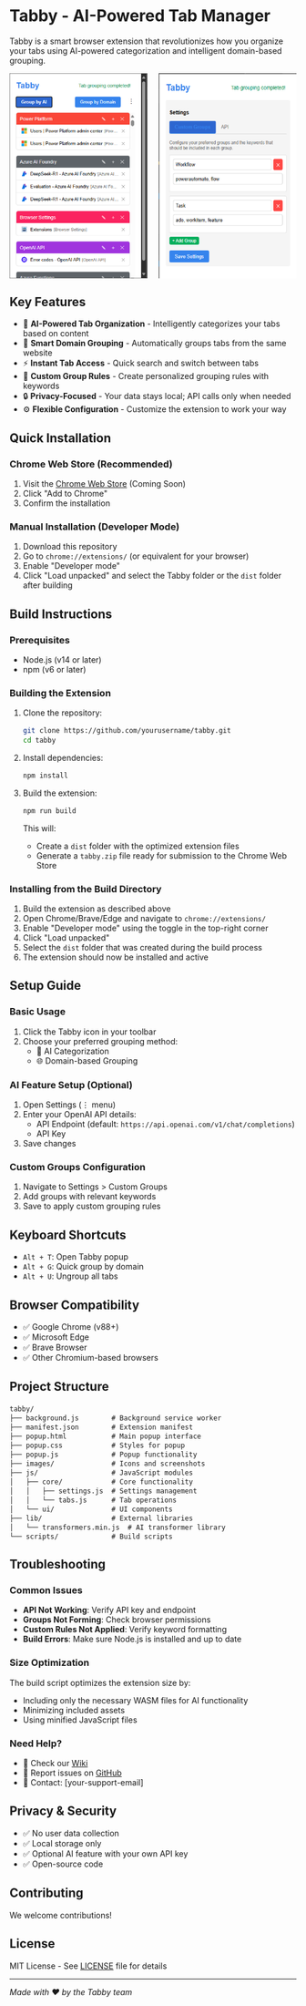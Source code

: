 # Tabby - AI-Powered Tab Manager

Tabby is a smart browser extension that revolutionizes how you organize your tabs using AI-powered categorization and intelligent domain-based grouping.

<div style="display: flex; justify-content: space-between;">
   <img src="images/screenshots/home.png" alt="Tabby home page" width="48%"/>
   <img src="images/screenshots/settings.png" alt="Settings page" width="48%"/>
</div>

## Key Features

- 🤖 **AI-Powered Tab Organization** - Intelligently categorizes your tabs based on content
- 🔄 **Smart Domain Grouping** - Automatically groups tabs from the same website
- ⚡️ **Instant Tab Access** - Quick search and switch between tabs
- 🎯 **Custom Group Rules** - Create personalized grouping rules with keywords
- 🔒 **Privacy-Focused** - Your data stays local; API calls only when needed
- ⚙️ **Flexible Configuration** - Customize the extension to work your way

## Quick Installation

### Chrome Web Store (Recommended)

1. Visit the [Chrome Web Store](https://chrome.google.com/webstore) (Coming Soon)
2. Click "Add to Chrome"
3. Confirm the installation

### Manual Installation (Developer Mode)

1. Download this repository
2. Go to `chrome://extensions/` (or equivalent for your browser)
3. Enable "Developer mode"
4. Click "Load unpacked" and select the Tabby folder or the `dist` folder after building

## Build Instructions

### Prerequisites

- Node.js (v14 or later)
- npm (v6 or later)

### Building the Extension

1. Clone the repository:
   ```bash
   git clone https://github.com/yourusername/tabby.git
   cd tabby
   ```

2. Install dependencies:
   ```bash
   npm install
   ```

3. Build the extension:
   ```bash
   npm run build
   ```
   This will:
   - Create a `dist` folder with the optimized extension files
   - Generate a `tabby.zip` file ready for submission to the Chrome Web Store

### Installing from the Build Directory

1. Build the extension as described above
2. Open Chrome/Brave/Edge and navigate to `chrome://extensions/`
3. Enable "Developer mode" using the toggle in the top-right corner
4. Click "Load unpacked"
5. Select the `dist` folder that was created during the build process
6. The extension should now be installed and active

## Setup Guide

### Basic Usage

1. Click the Tabby icon in your toolbar
2. Choose your preferred grouping method:
   - 🤖 AI Categorization
   - 🌐 Domain-based Grouping

### AI Feature Setup (Optional)

1. Open Settings (⋮ menu)
2. Enter your OpenAI API details:
   - API Endpoint (default: `https://api.openai.com/v1/chat/completions`)
   - API Key
3. Save changes

### Custom Groups Configuration

1. Navigate to Settings > Custom Groups
2. Add groups with relevant keywords
3. Save to apply custom grouping rules

## Keyboard Shortcuts

- `Alt + T`: Open Tabby popup
- `Alt + G`: Quick group by domain
- `Alt + U`: Ungroup all tabs

## Browser Compatibility

- ✅ Google Chrome (v88+)
- ✅ Microsoft Edge
- ✅ Brave Browser
- ✅ Other Chromium-based browsers

## Project Structure

```
tabby/
├── background.js        # Background service worker
├── manifest.json        # Extension manifest
├── popup.html           # Main popup interface
├── popup.css            # Styles for popup
├── popup.js             # Popup functionality
├── images/              # Icons and screenshots
├── js/                  # JavaScript modules
│   ├── core/            # Core functionality
│   │   ├── settings.js  # Settings management
│   │   └── tabs.js      # Tab operations
│   └── ui/              # UI components
├── lib/                 # External libraries
│   └── transformers.min.js  # AI transformer library
└── scripts/             # Build scripts
```

## Troubleshooting

### Common Issues

- **API Not Working**: Verify API key and endpoint
- **Groups Not Forming**: Check browser permissions
- **Custom Rules Not Applied**: Verify keyword formatting
- **Build Errors**: Make sure Node.js is installed and up to date

### Size Optimization

The build script optimizes the extension size by:
- Including only the necessary WASM files for AI functionality
- Minimizing included assets
- Using minified JavaScript files

### Need Help?

- 📜 Check our [Wiki](https://github.com/yourusername/tabby/wiki)
- 🐛 Report issues on [GitHub](https://github.com/yourusername/tabby/issues)
- 📧 Contact: [your-support-email]

## Privacy & Security

- ✅ No user data collection
- ✅ Local storage only
- ✅ Optional AI feature with your own API key
- ✅ Open-source code

## Contributing

We welcome contributions!

## License

MIT License - See [LICENSE](LICENSE) file for details

---

_Made with ❤️ by the Tabby team_
